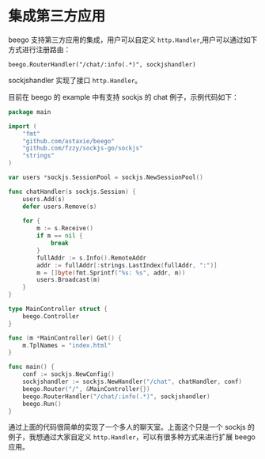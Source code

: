 # 集成第三方应用

beego 支持第三方应用的集成，用户可以自定义 `http.Handler`,用户可以通过如下方式进行注册路由：

	beego.RouterHandler("/chat/:info(.*)", sockjshandler)

sockjshandler 实现了接口 `http.Handler`。

目前在 beego 的 example 中有支持 sockjs 的 chat 例子，示例代码如下：

```go
package main

import (
	"fmt"
	"github.com/astaxie/beego"
	"github.com/fzzy/sockjs-go/sockjs"
	"strings"
)

var users *sockjs.SessionPool = sockjs.NewSessionPool()

func chatHandler(s sockjs.Session) {
	users.Add(s)
	defer users.Remove(s)
	
	for {
		m := s.Receive()
		if m == nil {
			break
		}
		fullAddr := s.Info().RemoteAddr
		addr := fullAddr[:strings.LastIndex(fullAddr, ":")]
		m = []byte(fmt.Sprintf("%s: %s", addr, m))
		users.Broadcast(m)
	}
}

type MainController struct {
	beego.Controller
}

func (m *MainController) Get() {
	m.TplNames = "index.html"
}

func main() {
	conf := sockjs.NewConfig()
	sockjshandler := sockjs.NewHandler("/chat", chatHandler, conf)
	beego.Router("/", &MainController{})
	beego.RouterHandler("/chat/:info(.*)", sockjshandler)
	beego.Run()
}
```

通过上面的代码很简单的实现了一个多人的聊天室。上面这个只是一个 sockjs 的例子，我想通过大家自定义 `http.Handler`，可以有很多种方式来进行扩展 beego 应用。